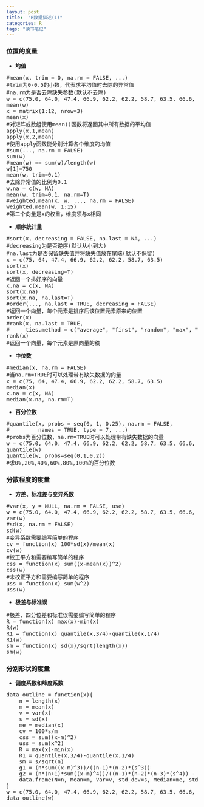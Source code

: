 ```yaml
---
layout: post
title:  "R数据描述(1)"
categories: R
tags: "读书笔记" 
---
```


### 位置的度量 ###

- **均值**
<pre>
#mean(x, trim = 0, na.rm = FALSE, ...)
#trim为0-0.5的小数，代表求平均值时去除的异常值
#na.rm为是否去除缺失参数(默认不去除)
w = c(75.0, 64.0, 47.4, 66.9, 62.2, 62.2, 58.7, 63.5, 66.6, 64.0,57.0,69.0, 56.9, 50.0, 72.0)
mean(w)
x = matrix(1:12, nrow=3)
mean(x)
#对矩阵或数组使用mean()函数将返回其中所有数据的平均值
apply(x,1,mean)
apply(x,2,mean)
#使用apply函数能分别计算各个维度的均值
#sum(..., na.rm = FALSE)
sum(w)
#mean(w) == sum(w)/length(w)
w[1]=750
mean(w, trim=0.1)
#去除异常值的比例为0.1
w.na = c(w, NA)
mean(w, trim=0.1, na.rm=T)
#weighted.mean(x, w, ..., na.rm = FALSE)
weighted.mean(w, 1:15)
#第二个向量是x的权重，维度须与x相同
</pre>
- **顺序统计量**
<pre>
#sort(x, decreasing = FALSE, na.last = NA, ...)
#decreasing为是否逆序(默认从小到大)
#na.last为是否保留缺失值并将缺失值放在尾端(默认不保留)
x = c(75, 64, 47.4, 66.9, 62.2, 62.2, 58.7, 63.5)
sort(x)
sort(x, decreasing=T)
#返回一个排好序的向量
x.na = c(x, NA)
sort(x.na)
sort(x.na, na.last=T)
#order(..., na.last = TRUE, decreasing = FALSE)
#返回一个向量，每个元素是排序后该位置元素原来的位置
order(x)
#rank(x, na.last = TRUE,
#     ties.method = c("average", "first", "random", "max", "min"))
rank(x)
#返回一个向量，每个元素是原向量的秩
</pre>
- **中位数**
<pre>
#median(x, na.rm = FALSE)
#当na.rm=TRUE时可以处理带有缺失数据的向量
x = c(75, 64, 47.4, 66.9, 62.2, 62.2, 58.7, 63.5)
median(x)
x.na = c(x, NA)
median(x.na, na.rm=T)
</pre>
- **百分位数**
<pre>
#quantile(x, probs = seq(0, 1, 0.25), na.rm = FALSE,
#         names = TRUE, type = 7, ...)
#probs为百分位数，na.rm=TRUE时可以处理带有缺失数据的向量
w = c(75.0, 64.0, 47.4, 66.9, 62.2, 62.2, 58.7, 63.5, 66.6, 64.0,57.0,69.0, 56.9, 50.0, 72.0)
quantile(w)
quantile(w, probs=seq(0,1,0.2))
#求0%,20%,40%,60%,80%,100%的百分位数
</pre>

### 分散程度的度量 ###

- **方差、标准差与变异系数**
<pre>
#var(x, y = NULL, na.rm = FALSE, use)
w = c(75.0, 64.0, 47.4, 66.9, 62.2, 62.2, 58.7, 63.5, 66.6, 64.0,57.0,69.0, 56.9, 50.0, 72.0)
var(w)
#sd(x, na.rm = FALSE)
sd(w)
#变异系数需要编写简单的程序
cv = function(x) 100*sd(x)/mean(x)
cv(w)
#校正平方和需要编写简单的程序
css = function(x) sum((x-mean(x))^2)
css(w)
#未校正平方和需要编写简单的程序
uss = function(x) sum(w^2)
uss(w)
</pre>
- **极差与标准误**
<pre>
#极差、四分位差和标准误需要编写简单的程序
R = function(x) max(x)-min(x)
R(w)
R1 = function(x) quantile(x,3/4)-quantile(x,1/4)
R1(w)
sm = function(x) sd(x)/sqrt(length(x))
sm(w)
</pre>

### 分别形状的度量 ###

- **偏度系数和峰度系数**
<pre>
data_outline = function(x){
	n = length(x)
	m = mean(x)
	v = var(x)
	s = sd(x)
	me = median(x)
	cv = 100*s/m
	css = sum((x-m)^2)
	uss = sum(x^2)
	R = max(x)-min(x)
	R1 = quantile(x,3/4)-quantile(x,1/4)
	sm = s/sqrt(n)
	g1 = (n*sum((x-m)^3))/((n-1)*(n-2)*(s^3))
	g2 = (n*(n+1)*sum((x-m)^4))/((n-1)*(n-2)*(n-3)*(s^4)) - (3*(n-1)^2)/((n-2)*(n-3))
	data.frame(N=n, Mean=m, Var=v, std_dev=s, Median=me, std_mean=sm, CV=cv, CSS=css, USS=uss, R=R, R1=R1, Skewness=g1, Kurtosis=g2, row.names=1)
}
w = c(75.0, 64.0, 47.4, 66.9, 62.2, 62.2, 58.7, 63.5, 66.6, 64.0,57.0,69.0, 56.9, 50.0, 72.0)
data_outline(w)
</pre>